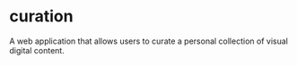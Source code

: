 # curation
A web application that allows users to curate a personal collection of visual digital content.
